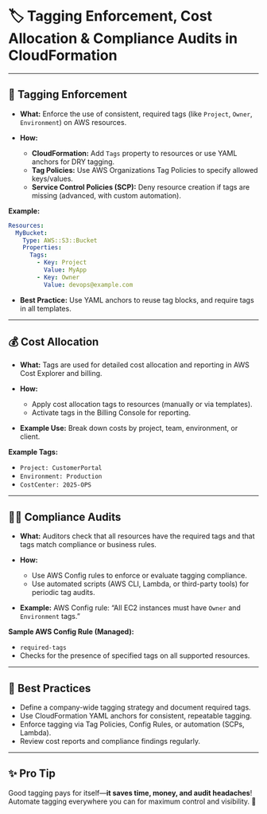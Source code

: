 # 🏷️ Tagging Enforcement, Cost Allocation & Compliance Audits in CloudFormation

---

## 🔖 **Tagging Enforcement**

* **What:**
  Enforce the use of consistent, required tags (like `Project`, `Owner`, `Environment`) on AWS resources.
* **How:**

  * **CloudFormation:** Add `Tags` property to resources or use YAML anchors for DRY tagging.
  * **Tag Policies:** Use AWS Organizations Tag Policies to specify allowed keys/values.
  * **Service Control Policies (SCP):** Deny resource creation if tags are missing (advanced, with custom automation).

**Example:**

```yaml
Resources:
  MyBucket:
    Type: AWS::S3::Bucket
    Properties:
      Tags:
        - Key: Project
          Value: MyApp
        - Key: Owner
          Value: devops@example.com
```

* **Best Practice:**
  Use YAML anchors to reuse tag blocks, and require tags in all templates.

---

## 💰 **Cost Allocation**

* **What:**
  Tags are used for detailed cost allocation and reporting in AWS Cost Explorer and billing.
* **How:**

  * Apply cost allocation tags to resources (manually or via templates).
  * Activate tags in the Billing Console for reporting.
* **Example Use:**
  Break down costs by project, team, environment, or client.

**Example Tags:**

* `Project: CustomerPortal`
* `Environment: Production`
* `CostCenter: 2025-OPS`

---

## 🕵️‍♂️ **Compliance Audits**

* **What:**
  Auditors check that all resources have the required tags and that tags match compliance or business rules.
* **How:**

  * Use AWS Config rules to enforce or evaluate tagging compliance.
  * Use automated scripts (AWS CLI, Lambda, or third-party tools) for periodic tag audits.
* **Example:**
  AWS Config rule: “All EC2 instances must have `Owner` and `Environment` tags.”

**Sample AWS Config Rule (Managed):**

* `required-tags`
* Checks for the presence of specified tags on all supported resources.

---

## 🚦 **Best Practices**

* Define a company-wide tagging strategy and document required tags.
* Use CloudFormation YAML anchors for consistent, repeatable tagging.
* Enforce tagging via Tag Policies, Config Rules, or automation (SCPs, Lambda).
* Review cost reports and compliance findings regularly.

---

## ✨ **Pro Tip**

Good tagging pays for itself—**it saves time, money, and audit headaches**!
Automate tagging everywhere you can for maximum control and visibility. 💸
